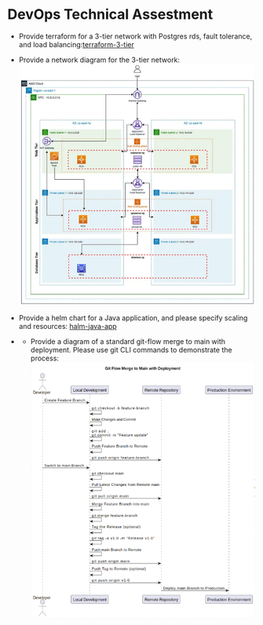 # DevOps Technical Assestment

- Provide terraform for a 3-tier network with Postgres rds, fault tolerance, and load balancing:[terraform-3-tier](https://github.com/JayKearney/technical-assestment/tree/main/terraform-3-tier/terraform)

- Provide a network diagram for the 3-tier network: ![AWS](diagrams/ArchitectureDiagram.png)

- Provide a helm chart for a Java application, and please specify scaling and resources: [halm-java-app](https://github.com/JayKearney/technical-assestment/tree/main/helm-java-app)

- - Provide a diagram of a standard git-flow merge to main with deployment. Please use git CLI commands to demonstrate the process: ![GitFlow](diagrams/Gitflow-Diagram.png)


